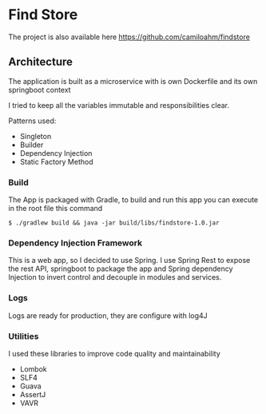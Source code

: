 # Find Store

The project is also available here https://github.com/camiloahm/findstore

## Architecture

The application is built as a microservice with is own Dockerfile and its own springboot context

I tried to keep all the variables immutable and responsibilities clear.

Patterns used:
* Singleton
* Builder 
* Dependency Injection
* Static Factory Method

### Build
The App is packaged with Gradle, to build and run this app you can execute in the root file this command
```
$ ./gradlew build && java -jar build/libs/findstore-1.0.jar 
```

### Dependency Injection Framework

This is a web app, so I decided to use Spring. I use Spring Rest to expose the rest API, springboot to package the app and Spring dependency Injection to invert control and decouple in modules and services.  


### Logs

Logs are ready for production, they are configure with log4J  

### Utilities

I used these libraries to improve code quality and maintainability 

* Lombok
* SLF4
* Guava 
* AssertJ
* VAVR
